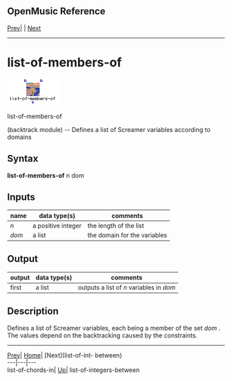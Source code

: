 OpenMusic Reference  
---  
[Prev](list-of-chords-in)| | [Next](list-of-int-between)  
  
* * *

# list-of-members-of

![](figures/functions/backtrack/list-of-members-of.png)

  
  
list-of-members-of  
  
(backtrack module) \-- Defines a list of Screamer variables according to
domains  

## Syntax

   **list-of-members-of**  n dom  

## Inputs

name| data type(s)| comments  
---|---|---  
  _n_ |  a positive integer| the length of the list  
  _dom_ |  a list| the domain for the variables  
  
## Output

output| data type(s)| comments  
---|---|---  
first| a list| outputs a list of  _n_  variables in  _dom_   
  
## Description

Defines a list of Screamer variables, each being a member of the set  _dom_ .
The values depend on the backtracking caused by the constraints.

* * *

[Prev](list-of-chords-in)| [Home](index)| [Next](list-of-int-
between)  
---|---|---  
list-of-chords-in| [Up](funcref.main)| list-of-integers-between

